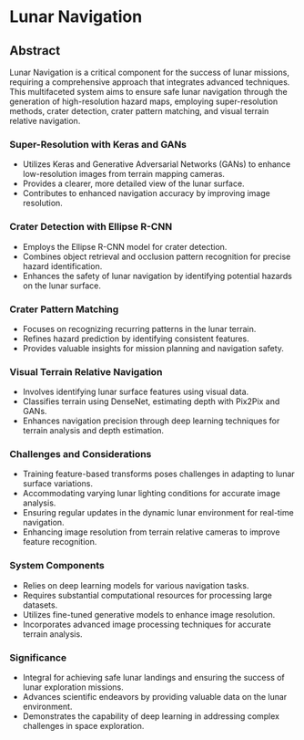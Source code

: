 # Lunar Navigation

## Abstract

Lunar Navigation is a critical component for the success of lunar missions, requiring a comprehensive approach that integrates advanced techniques. This multifaceted system aims to ensure safe lunar navigation through the generation of high-resolution hazard maps, employing super-resolution methods, crater detection, crater pattern matching, and visual terrain relative navigation.

### Super-Resolution with Keras and GANs

- Utilizes Keras and Generative Adversarial Networks (GANs) to enhance low-resolution images from terrain mapping cameras.
- Provides a clearer, more detailed view of the lunar surface.
- Contributes to enhanced navigation accuracy by improving image resolution.

### Crater Detection with Ellipse R-CNN

- Employs the Ellipse R-CNN model for crater detection.
- Combines object retrieval and occlusion pattern recognition for precise hazard identification.
- Enhances the safety of lunar navigation by identifying potential hazards on the lunar surface.

### Crater Pattern Matching

- Focuses on recognizing recurring patterns in the lunar terrain.
- Refines hazard prediction by identifying consistent features.
- Provides valuable insights for mission planning and navigation safety.

### Visual Terrain Relative Navigation

- Involves identifying lunar surface features using visual data.
- Classifies terrain using DenseNet, estimating depth with Pix2Pix and GANs.
- Enhances navigation precision through deep learning techniques for terrain analysis and depth estimation.

### Challenges and Considerations

- Training feature-based transforms poses challenges in adapting to lunar surface variations.
- Accommodating varying lunar lighting conditions for accurate image analysis.
- Ensuring regular updates in the dynamic lunar environment for real-time navigation.
- Enhancing image resolution from terrain relative cameras to improve feature recognition.

### System Components

- Relies on deep learning models for various navigation tasks.
- Requires substantial computational resources for processing large datasets.
- Utilizes fine-tuned generative models to enhance image resolution.
- Incorporates advanced image processing techniques for accurate terrain analysis.

### Significance

- Integral for achieving safe lunar landings and ensuring the success of lunar exploration missions.
- Advances scientific endeavors by providing valuable data on the lunar environment.
- Demonstrates the capability of deep learning in addressing complex challenges in space exploration.